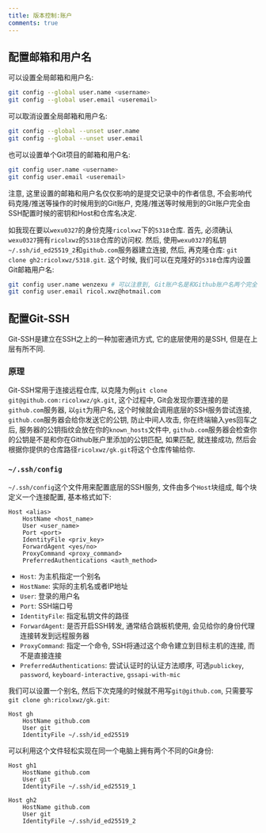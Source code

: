 ```yaml
---
title: 版本控制:账户
comments: true
---
```


## 配置邮箱和用户名

可以设置全局邮箱和用户名:

```bash
git config --global user.name <username>
git config --global user.email <useremail>
```

可以取消设置全局邮箱和用户名:

```bash
git config --global --unset user.name
git config --global --unset user.email
```

也可以设置单个Git项目的邮箱和用户名:

```bash
git config user.name <username>
git config user.email <useremail>
```

注意, 这里设置的邮箱和用户名仅仅影响的是提交记录中的作者信息, 不会影响代码克隆/推送等操作的时候用到的Git账户, 克隆/推送等时候用到的Git账户完全由SSH配置时候的密钥和Host和仓库名决定.

如我现在要以`wexu0327`的身份克隆`ricolxwz`下的`5318`仓库. 首先, 必须确认`wexu0327`拥有`ricolxwz`的`5318`仓库的访问权. 然后, 使用`wexu0327`的私钥`~/.ssh/id_ed25519_2`和`github.com`服务器建立连接, 然后, 再克隆仓库: `git clone gh2:ricolxwz/5318.git`. 这个时候, 我们可以在克隆好的`5318`仓库内设置Git邮箱用户名: 

```bash
git config user.name wenzexu # 可以注意到, Git账户名是和Github账户名两个完全不同的概念
git config user.email ricol.xwz@hotmail.com
```

## 配置Git-SSH

Git-SSH是建立在SSH之上的一种加密通讯方式, 它的底层使用的是SSH, 但是在上层有所不同. 

### 原理

Git-SSH常用于连接远程仓库, 以克隆为例`git clone git@github.com:ricolxwz/gk.git`, 这个过程中, Git会发现你要连接的是`github.com`服务器, 以`git`为用户名, 这个时候就会调用底层的SSH服务尝试连接, `github.com`服务器会给你发送它的公钥, 防止中间人攻击, 你在终端输入yes回车之后, 服务器的公钥指纹会放在你的`known_hosts`文件中, `github.com`服务器会检查你的公钥是不是和你在Github账户里添加的公钥匹配, 如果匹配, 就连接成功, 然后会根据你提供的仓库路径`ricolxwz/gk.git`将这个仓库传输给你.

### `~/.ssh/config`

`~/.ssh/config`这个文件用来配置底层的SSH服务, 文件由多个`Host`块组成, 每个块定义一个连接配置, 基本格式如下:

```
Host <alias>
    HostName <host_name>
    User <user_name>
    Port <port>
    IdentityFile <priv_key>
    ForwardAgent <yes/no>
    ProxyCommand <proxy_command>
    PreferredAuthentications <auth_method>
```

- `Host`: 为主机指定一个别名
- `HostName`: 实际的主机名或者IP地址
- `User`: 登录的用户名
- `Port`: SSH端口号
- `IdentityFile`: 指定私钥文件的路径
- `ForwardAgent`: 是否开启SSH转发, 通常结合跳板机使用, 会见给你的身份代理连接转发到远程服务器
- `ProxyCommand`: 指定一个命令, SSH将通过这个命令建立到目标主机的连接, 而不是直接连接
- `PreferredAuthentications`: 尝试认证时的认证方法顺序, 可选`publickey`, `password`, `keyboard-interactive`, `gssapi-with-mic`

我们可以设置一个别名, 然后下次克隆的时候就不用写`git@github.com`, 只需要写`git clone gh:ricolxwz/gk.git`:

```
Host gh
    HostName github.com
    User git
    IdentityFile ~/.ssh/id_ed25519
```

可以利用这个文件轻松实现在同一个电脑上拥有两个不同的Git身份:

```
Host gh1
    HostName github.com
    User git
    IdentityFile ~/.ssh/id_ed25519_1

Host gh2
    HostName github.com
    User git
    IdentityFile ~/.ssh/id_ed25519_2
```